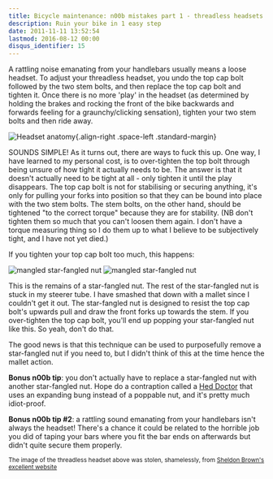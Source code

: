 ```yaml
---
title: Bicycle maintenance: n00b mistakes part 1 - threadless headsets
description: Ruin your bike in 1 easy step
date: 2011-11-11 13:52:54
lastmod: 2016-08-12 00:00
disqus_identifier: 15
---
```


A rattling noise emanating from your handlebars usually means a loose headset. To adjust your threadless headset, you undo the top cap bolt followed by the two stem bolts, and then replace the top cap bolt and tighten it. Once there is no more 'play' in the headset (as determined by holding the brakes and rocking the front of the bike backwards and forwards feeling for a graunchy/clicking sensation), tighten your two stem bolts and then ride away.

![Headset anatomy](http://hollsk.co.uk/hollsk/images/uploads/4ebd7d16cc008.jpg){.align-right .space-left .standard-margin}

SOUNDS SIMPLE! As it turns out, there are ways to fuck this up. One way, I have learned to my personal cost, is to over-tighten the top bolt through being unsure of how tight it actually needs to be. The answer is that it doesn't actually need to be tight at all - only tighten it until the play disappears. The top cap bolt is not for stabilising or securing anything, it's only for pulling your forks into position so that they can be bound into place with the two stem bolts. The stem bolts, on the other hand, should be tightened "to the correct torque" because they are for stability. (NB don't tighten them so much that you can't loosen them again. I don't have a torque measuring thing so I do them up to what I believe to be subjectively tight, and I have not yet died.)

If you tighten your top cap bolt too much, this happens:

![mangled star-fangled nut](http://hollsk.co.uk/hollsk/images/uploads/star-fangled-nut.jpg) ![mangled star-fangled nut](http://hollsk.co.uk/hollsk/images/uploads/star-fangled-nut2.jpg)

This is the remains of a star-fangled nut. The rest of the star-fangled nut is stuck in my steerer tube. I have smashed that down with a mallet since I couldn't get it out. The star-fangled nut is designed to resist the top cap bolt's upwards pull and draw the front forks up towards the stem. If you over-tighten the top cap bolt, you'll end up popping your star-fangled nut like this. So yeah, don't do that.

The good news is that this technique can be used to purposefully remove a star-fangled nut if you need to, but I didn't think of this at the time hence the mallet action.

**Bonus n00b tip**: you don't actually have to replace a star-fangled nut with another star-fangled nut. Hope do a contraption called a [Hed Doctor](http://www.hopetech.com/page.aspx?itemID=SPG115) that uses an expanding bung instead of a poppable nut, and it's pretty much idiot-proof.

**Bonus n00b tip #2**: a rattling sound emanating from your handlebars isn't always the headset! There's a chance it could be related to the horrible job you did of taping your bars where you fit the bar ends on afterwards but didn't quite secure them properly.

<small>The image of the threadless headset above was stolen, shamelessly, from [Sheldon Brown's excellent website](http://www.sheldonbrown.com/headsets.html)</small>